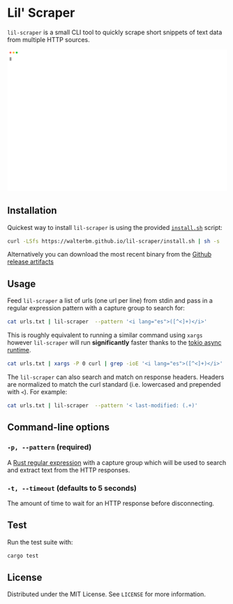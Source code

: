 # Lil' Scraper

`lil-scraper` is a small CLI tool to quickly scrape short snippets of text data from multiple HTTP sources.

<p align="center">
  <img width="700" src="https://raw.githubusercontent.com/walterbm/lil-scraper/main/demo/shell.svg">
</p>

## Installation

Quickest way to install `lil-scraper` is using the provided [`install.sh`](https://github.com/walterbm/lil-scraper/blob/gh-pages/install.sh) script:

```bash
curl -LSfs https://walterbm.github.io/lil-scraper/install.sh | sh -s
```

Alternatively you can download the most recent binary from the [Github release artifacts](https://github.com/walterbm/lil-scraper/releases)

## Usage

Feed `lil-scraper` a list of urls (one url per line) from stdin and pass in a regular expression pattern with a capture group to search for:

```bash
cat urls.txt | lil-scraper  --pattern '<i lang="es">([^<]+)</i>'
```

This is roughly equivalent to running a similar command using `xargs` however `lil-scraper` will run **significantly** faster thanks to the [tokio async runtime](https://tokio.rs/).

```bash
cat urls.txt | xargs -P 0 curl | grep -ioE '<i lang="es">([^<]+)</i>'
```

The `lil-scraper` can also search and match on response headers. Headers are normalized to match the curl standard (i.e. lowercased and prepended with `<`). For example:

```bash
cat urls.txt | lil-scraper  --pattern '< last-modified: (.+)'
```

## Command-line options

### `-p, --pattern` (required)

A [Rust regular expression](https://rustexp.lpil.uk/) with a capture group which will be used to search and extract text from the HTTP responses.

### `-t, --timeout` (defaults to 5 seconds)

The amount of time to wait for an HTTP response before disconnecting.

## Test

Run the test suite with:

```sh
cargo test
```

## License

Distributed under the MIT License. See `LICENSE` for more information.
